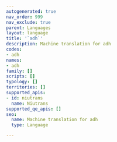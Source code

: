 ```yaml
---
autogenerated: true
nav_order: 999
nav_exclude: true
parent: Languages
layout: language
title: '`adh`'
description: Machine translation for adh
codes:
- adh
names:
- adh
family: []
scripts: []
typology: []
territories: []
supported_apis:
- id: niutrans
  name: Niutrans
supported_qe_apis: []
seo:
  name: Machine translation for adh
  type: Language

---
```


